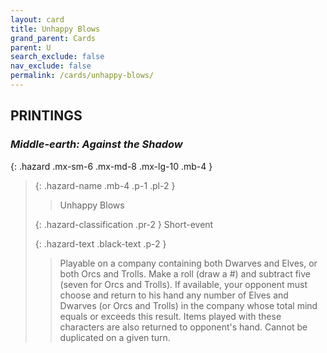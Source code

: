 ```yaml
---
layout: card
title: Unhappy Blows
grand_parent: Cards
parent: U
search_exclude: false
nav_exclude: false
permalink: /cards/unhappy-blows/
---
```


## PRINTINGS


### _Middle-earth: Against the Shadow_

{: .hazard .mx-sm-6 .mx-md-8 .mx-lg-10 .mb-4 }
> {: .hazard-name .mb-4 .p-1 .pl-2 }
> > <div class="hazard-mp"></div>
> > <div class="card-name">Unhappy Blows</div>
>
> {: .hazard-classification .pr-2 }
> Short-event
>
> {: .hazard-text .black-text .p-2 }
> > Playable on a company containing both Dwarves and Elves, or both Orcs and Trolls. Make a roll (draw a #) and subtract five (seven for Orcs and Trolls). If available, your opponent must choose and return to his hand any number of Elves and Dwarves (or Orcs and Trolls) in the company whose total mind equals or exceeds this result. Items played with these characters are also returned to opponent's hand. Cannot be duplicated on a given turn.  
>
